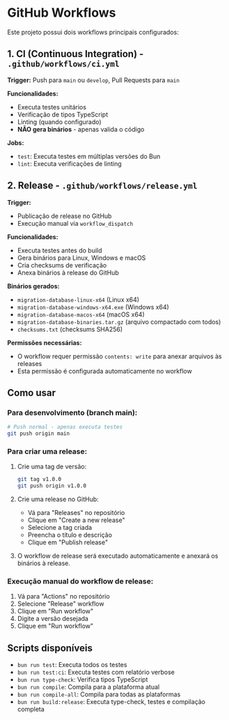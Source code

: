 # GitHub Workflows

Este projeto possui dois workflows principais configurados:

## 1. CI (Continuous Integration) - `.github/workflows/ci.yml`

**Trigger:** Push para `main` ou `develop`, Pull Requests para `main`

**Funcionalidades:**
- Executa testes unitários
- Verificação de tipos TypeScript
- Linting (quando configurado)
- **NÃO gera binários** - apenas valida o código

**Jobs:**
- `test`: Executa testes em múltiplas versões do Bun
- `lint`: Executa verificações de linting

## 2. Release - `.github/workflows/release.yml`

**Trigger:** 
- Publicação de release no GitHub
- Execução manual via `workflow_dispatch`

**Funcionalidades:**
- Executa testes antes do build
- Gera binários para Linux, Windows e macOS
- Cria checksums de verificação
- Anexa binários à release do GitHub

**Binários gerados:**
- `migration-database-linux-x64` (Linux x64)
- `migration-database-windows-x64.exe` (Windows x64)
- `migration-database-macos-x64` (macOS x64)
- `migration-database-binaries.tar.gz` (arquivo compactado com todos)
- `checksums.txt` (checksums SHA256)

**Permissões necessárias:**
- O workflow requer permissão `contents: write` para anexar arquivos às releases
- Esta permissão é configurada automaticamente no workflow

## Como usar

### Para desenvolvimento (branch main):
```bash
# Push normal - apenas executa testes
git push origin main
```

### Para criar uma release:
1. Crie uma tag de versão:
   ```bash
   git tag v1.0.0
   git push origin v1.0.0
   ```

2. Crie uma release no GitHub:
   - Vá para "Releases" no repositório
   - Clique em "Create a new release"
   - Selecione a tag criada
   - Preencha o título e descrição
   - Clique em "Publish release"

3. O workflow de release será executado automaticamente e anexará os binários à release.

### Execução manual do workflow de release:
1. Vá para "Actions" no repositório
2. Selecione "Release" workflow
3. Clique em "Run workflow"
4. Digite a versão desejada
5. Clique em "Run workflow"

## Scripts disponíveis

- `bun run test`: Executa todos os testes
- `bun run test:ci`: Executa testes com relatório verbose
- `bun run type-check`: Verifica tipos TypeScript
- `bun run compile`: Compila para a plataforma atual
- `bun run compile-all`: Compila para todas as plataformas
- `bun run build:release`: Executa type-check, testes e compilação completa
